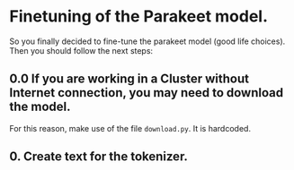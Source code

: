 # Finetuning of the Parakeet model.

So you finally decided to fine-tune the parakeet model (good life choices). Then you should follow the next steps:

## 0.0 If you are working in a Cluster without Internet connection, you may need to download the model.
For this reason, make use of the file `download.py`. It is hardcoded. 

## 0. Create text for the tokenizer. 